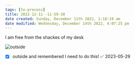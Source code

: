```yaml
---
tags: [to-process]
title: 2022-12-11--11-59-30
date created: Sunday, December 11th 2022, 1:18:19 am
date modified: Wednesday, December 14th 2022, 4:07:25 pm
---
```


I am free from the shackes of my desk

![outside](https://media.giphy.com/media/597uiK69T07KHuJKGT/giphy.gif)

- [x] outside and remembered I need to do this! ✅ 2023-05-29